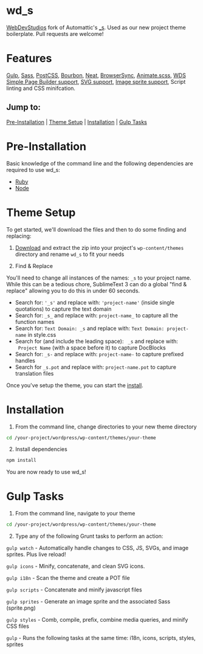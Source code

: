 wd_s
===

[WebDevStudios](http://webdevstudios.com) fork of Automattic's [_s](https://github.com/Automattic/_s). Used as our new project theme boilerplate. Pull requests are welcome!

# Features
[Gulp](http://gulpjs.com/), [Sass](http://sass-lang.com/), [PostCSS](https://github.com/postcss/postcss),  [Bourbon](http://bourbon.io/), [Neat](http://neat.bourbon.io/), [BrowserSync](https://www.browsersync.io/), [Animate.scss](assets/sass/utilities/animate/README.md), [WDS Simple Page Builder support](https://github.com/WebDevStudios/WDS-Simple-Page-Builder), [SVG support](assets/images/svg-icons/README.md), [Image sprite support](assets/images/sprites/README.md), Script linting and CSS minifcation.

## Jump to:
[Pre-Installation](#pre-installation) | [Theme Setup](#theme-setup) | [Installation](#installation) | [Gulp Tasks](#gulp-tasks)

# Pre-Installation

Basic knowledge of the command line and the following dependencies are required to use wd_s:

* [Ruby](https://www.ruby-lang.org/en/documentation/installation/)
* [Node](http://nodejs.org/)

# Theme Setup

To get started, we'll download the files and then to do some finding and replacing:

1) [Download](https://github.com/WebDevStudios/wd_s/archive/master.zip) and extract the zip into your project's `wp-content/themes` directory and rename `wd_s` to fit your needs

2) Find & Replace

You'll need to change all instances of the names: `_s` to your project name. While this can be a tedious chore, SublimeText 3 can do a global "find & replace" allowing you to do this in under 60 seconds.

* Search for: `'_s'` and replace with: `'project-name'` (inside single quotations) to capture the text domain
* Search for: `_s_` and replace with: `project-name_` to capture all the function names
* Search for: `Text Domain: _s` and replace with: `Text Domain: project-name` in style.css
* Search for (and include the leading space): <code>&nbsp;_s</code> and replace with: <code>&nbsp;Project Name</code> (with a space before it) to capture DocBlocks
* Search for: `_s-` and replace with: `project-name-` to capture prefixed handles
* Search for `_s.pot` and replace with: `project-name.pot` to capture translation files

Once you've setup the theme, you can start the [install](https://github.com/WebDevStudios/wd_s#installation).

# Installation

1) From the command line, change directories to your new theme directory

```bash
cd /your-project/wordpress/wp-content/themes/your-theme
```

2) Install dependencies

```bash
npm install
```

You are now ready to use wd_s!

# Gulp Tasks

1) From the command line, navigate to your theme

```bash
cd /your-project/wordpress/wp-content/themes/your-theme
```

2) Type any of the following Grunt tasks to perform an action:

`gulp watch` - Automatically handle changes to CSS, JS, SVGs, and image sprites. Plus live reload!

`gulp icons` - Minify, concatenate, and clean SVG icons.

`gulp i18n` - Scan the theme and create a POT file

`gulp scripts` - Concatenate and minify javascript files

`gulp sprites` - Generate an image sprite and the associated Sass (sprite.png)

`gulp styles` - Comb, compile, prefix, combine media queries, and minify CSS files

`gulp` - Runs the following tasks at the same time: i18n, icons, scripts, styles, sprites
